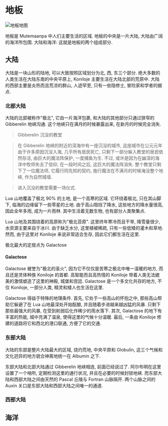 # 地板

![地板地图](../assets/map.svg)

地板是 Mutemaanpa 中人们主要生活的区域. 地板的中央是一片大陆, 大陆由广阔的海洋所包围. 大陆和海洋: 这就是地板的两个组成部分.

## 大陆

大陆是一块山形的陆地, 可以大致按照区域划分为北, 西, 东三个部分. 绝大多数的人类生活在大陆东南的中央平原上, Koniloje 主要生活在大陆北部的荒原中. 大陆的西部主要是炎热而且荒凉的群山, 人迹罕至, 只有一些隐修士, 冒险家和学者的据点.

### 北部大陆

大陆的北部被称作"极北", 它由一片海洋包裹, 和大陆的其他部分只通过狭窄的 Gibberelin 地峡沟通. 这个地峡只在满月的时候暴露出来, 在新月的时候完全消失.

> Gibberelin 沉没的教堂

> 在 Gibberelin 地峡的附近的深海中有一座沉没的城市, 这座城市在公元元年由于许多原因沉没入海, 几乎所有居民死亡, 只剩下一部分躲入教堂的居民依然存活, 由巨大的魔法阵保护, 一度捕鱼为生. 不过, 或许是因为在幽深的海洋中牧师失去了信仰, 在一段时间之后, 这巨大的魔法阵消失. 整个教堂只剩下了一位魔法师, 它履行同先知的契约, 施行魔法在不满月的时候淹没整个地峡, 作为自然城墙.

> 进入沉没的教堂需要一场仪式.

Lua 山地覆盖了极北 90% 的土地, 是一个高寒的区域. 它环绕着极北, 只在其山脚下, 临海的边缘留下一些零星的土地. 由于高山阻挡了降水, 这些地方的降水量很高, 因此全年多雨, 成为一片雨林. 其中生活着无数生物, 也有部分人类聚集点.

Lua 山地及其围绕着的高原称为"极北苔原". 这里终年寒冷而且干旱, 降雪量很少, 水资源主要来自于冰川. 由于缺乏水分, 这里植被稀疏, 只有一些低矮的灌木和草地. 然而, 由于这里对 Koniloje 来说非常适合生存, 因此它们都生活在这里.

极北最大的定居点为 Galactose

#### Galactose

Galactose 被誉为"极北的圣火", 因为它不仅仅是苦寒之极北中唯一温暖的地方, 而且还是灵体种族 Koniloje 的首都. 高智能而且高热情的 Koniloje 带着人类无法媲美的激情塑造了这里的神殿, 城堡和宫廷. Galactose 是一个多文化共存的地方, 不仅 Koniloje, 一部分人类, 精灵和矮人也生活在这里.

Galactose 得益于特殊的地理条件. 首先, 它处于一些高山的怀抱之中, 那些高山帮助它躲避了在 Lua 山地最深处开始酝酿, 并且随着步进越来越凶猛的风暴. 只剩下那些最强大的风暴, 在受到削弱后化作稀少的雨水落下. 其次, Galactose 的地下有丰富的热能, 城中充满了温泉, 使得这里的气候十分温暖. 最后, 一条由 Koniloje 修建的道路将它和西北的港口联通, 方便了它的交通.


### 东部大陆

大陆的东部是整片大陆最大的区域, 烧灼荒地, 中央平原和 Globulin, 这三个气候和文化迥异的地方貌合神离地统一在 Albumin 之下.

东部大陆和北部大陆通过 Gibberelin 地峡相连, 前面已经说过了. 阿尔布明在这里设置了一个哨所, 定期检测这里的通行状况, 并且在必要的时候封锁地峡. 而东部大陆和西部大陆之间由天然的 Pascal 丘陵与 Fortran 山脉隔开. 两个山脉之间的 Auxin 关口是东部大陆和西部大陆之间唯一的通道.

### 西部大陆

## 海洋